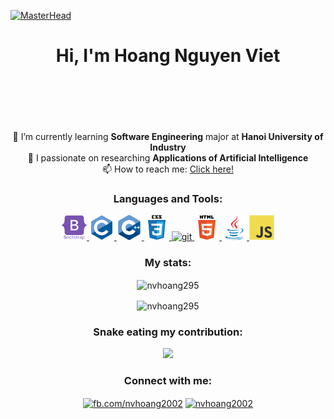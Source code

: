 [![MasterHead](https://indoanalytica.com/static/images/bannerr.gif)](https://rishavchanda.io)
<h1 align="center">Hi, I'm Hoang Nguyen Viet <br><br> <img width="100px" src="https://gifdb.com/images/high/cartoon-dog-hi-tea8dy9z3l3vzwsr.webp" alt=""></h1>

<div align="center"><img width="400px" align="center" src="https://i.kym-cdn.com/photos/images/newsfeed/001/085/121/4e8.gif" alt=""></div>

<div align="center">🌱 I’m currently learning <b>Software Engineering</b> major at <b>Hanoi University of Industry</b></div>

<div align="center">🔭 I passionate on researching <b>Applications of Artificial Intelligence</b></div>

<div align="center">📫 How to reach me: <a href="mailto:viethoang295@outlook.com.vn">Click here!</a></div>

</div>
<h3 align="center">Languages and Tools:</h3>
<p align="center"> <a href="https://getbootstrap.com" target="_blank" rel="noreferrer"> <img src="https://raw.githubusercontent.com/devicons/devicon/master/icons/bootstrap/bootstrap-plain-wordmark.svg" alt="bootstrap" width="40" height="40" /> </a> <a href="https://www.cprogramming.com/" target="_blank" rel="noreferrer"> <img src="https://raw.githubusercontent.com/devicons/devicon/master/icons/c/c-original.svg" alt="c" width="40" height="40" /> </a> <a href="https://www.w3schools.com/cpp/" target="_blank" rel="noreferrer"> <img src="https://raw.githubusercontent.com/devicons/devicon/master/icons/cplusplus/cplusplus-original.svg" alt="cplusplus" width="40" height="40" /> </a> <a href="https://www.w3schools.com/css/" target="_blank" rel="noreferrer"> <img src="https://raw.githubusercontent.com/devicons/devicon/master/icons/css3/css3-original-wordmark.svg" alt="css3" width="40" height="40" /> </a> <a href="https://git-scm.com/" target="_blank" rel="noreferrer"> <img src="https://www.vectorlogo.zone/logos/git-scm/git-scm-icon.svg" alt="git" width="40" height="40" /> </a> <a href="https://www.w3.org/html/" target="_blank" rel="noreferrer"> <img src="https://raw.githubusercontent.com/devicons/devicon/master/icons/html5/html5-original-wordmark.svg" alt="html5" width="40" height="40" /> </a> <a href="https://www.java.com" target="_blank" rel="noreferrer"> <img src="https://raw.githubusercontent.com/devicons/devicon/master/icons/java/java-original.svg" alt="java" width="40" height="40" /> </a> <a href="https://developer.mozilla.org/en-US/docs/Web/JavaScript" target="_blank" rel="noreferrer"> <img src="https://raw.githubusercontent.com/devicons/devicon/master/icons/javascript/javascript-original.svg" alt="javascript" width="40" height="40" /> </a> </p>

<h3 align="center">My stats:</h3>

<p align="center"><img align="center" src="https://github-readme-stats.vercel.app/api/top-langs?username=nvhoang295&show_icons=true&theme=highcontrast&title_color=00ccff&locale=en&layout=compact" alt="nvhoang295" /></p>

<p align="center"><img align="center" src="https://github-readme-stats.vercel.app/api?username=nvhoang295&show_icons=true&theme=highcontrast&title_color=fbff00&cache_seconds=1800&locale=en" alt="nvhoang295" /></p>

<h3 align="center">Snake eating my contribution:</h3>
<p align="center"><img src="https://github.com/nvhoang295/Snk/blob/output/github-contribution-grid-snake.svg"></p>

<h3 align="center">Connect with me:</h3>
<p align="center">
    <a href="https://fb.com/fb.com/nvhoang2002" target="blank"><img align="center" src="https://raw.githubusercontent.com/rahuldkjain/github-profile-readme-generator/master/src/images/icons/Social/facebook.svg" alt="fb.com/nvhoang2002" height="30" width="40" /></a>
    <a href="https://instagram.com/nvhoang2002" target="blank"><img align="center" src="https://raw.githubusercontent.com/rahuldkjain/github-profile-readme-generator/master/src/images/icons/Social/instagram.svg" alt="nvhoang2002" height="30" width="40" /></a>
</p>

